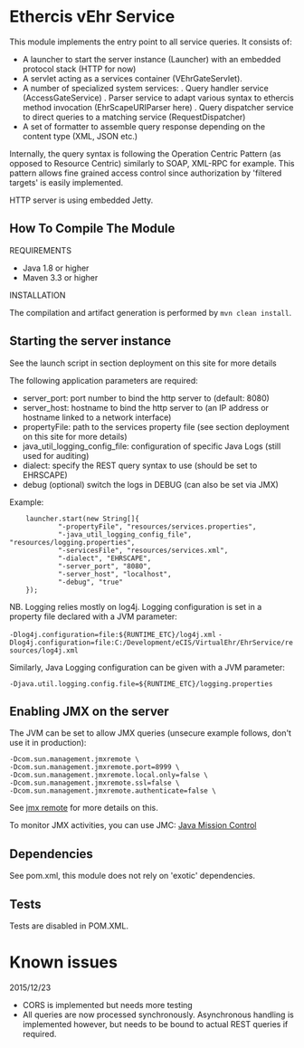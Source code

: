 Ethercis vEhr Service
=====================

This module implements the entry point to all service queries. It consists of:

- A launcher to start the server instance (Launcher) with an embedded protocol stack (HTTP for now)
- A servlet acting as a services container (VEhrGateServlet).
- A number of specialized system services:
. Query handler service (AccessGateService)
.  Parser service to adapt various syntax to ethercis method invocation (EhrScapeURIParser here)
. Query dispatcher service to direct queries to a matching service (RequestDispatcher)
- A set of formatter to assemble query response depending on the content type (XML, JSON etc.)

Internally, the query syntax is following the Operation Centric Pattern (as opposed to Resource Centric) similarly
to SOAP, XML-RPC for example. This pattern allows fine grained access control since authorization by 'filtered targets' 
is easily implemented.

HTTP server is using embedded Jetty.

How To Compile The Module
-------------------------
REQUIREMENTS

- Java 1.8 or higher
- Maven 3.3 or higher

INSTALLATION

The compilation and artifact generation is performed by `mvn clean install`.

Starting the server instance
----------------------------

See the launch script in section deployment on this site for more details

The following application parameters are required:
 
- server_port: port number to bind the http server to (default: 8080)
- server_host: hostname to bind the http server to (an IP address or hostname linked to a network interface)
- propertyFile: path to the services property file (see section deployment on this site for more details)
- java_util_logging_config_file: configuration of specific Java Logs (still used for auditing)
- dialect: specify the REST query syntax to use (should be set to EHRSCAPE)
- debug (optional) switch the logs in DEBUG (can also be set via JMX)

Example:

        launcher.start(new String[]{
                "-propertyFile", "resources/services.properties",
                "-java_util_logging_config_file", "resources/logging.properties",
                "-servicesFile", "resources/services.xml",
                "-dialect", "EHRSCAPE",
                "-server_port", "8080",
                "-server_host", "localhost",
                "-debug", "true"
        });

NB. Logging relies mostly on log4j. Logging configuration is set in a property file declared with a JVM parameter:

`-Dlog4j.configuration=file:${RUNTIME_ETC}/log4j.xml`
`-Dlog4j.configuration=file:C:/Development/eCIS/VirtualEhr/EhrService/resources/log4j.xml`

Similarly, Java Logging configuration can be given with a JVM parameter:

`-Djava.util.logging.config.file=${RUNTIME_ETC}/logging.properties`

Enabling JMX on the server
--------------------------

The JVM can be set to allow JMX queries (unsecure example follows, don't use it in production):

	-Dcom.sun.management.jmxremote \
	-Dcom.sun.management.jmxremote.port=8999 \
    -Dcom.sun.management.jmxremote.local.only=false \
	-Dcom.sun.management.jmxremote.ssl=false \
	-Dcom.sun.management.jmxremote.authenticate=false \
	
See [jmx remote](http://docs.oracle.com/javase/7/docs/technotes/guides/management/agent.html "jmx remote") for more details on this.

To monitor JMX activities, you can use JMC: [Java Mission Control](http://www.oracle.com/technetwork/java/javaseproducts/mission-control/java-mission-control-1998576.html "Java Mission Control")


Dependencies
------------
See pom.xml, this module does not rely on 'exotic' dependencies.

Tests
-----

Tests are disabled in POM.XML.

Known issues
============

2015/12/23

- CORS is implemented but needs more testing
- All queries are now processed synchronously. Asynchronous handling is implemented however, but needs to be bound to
actual REST queries if required.
